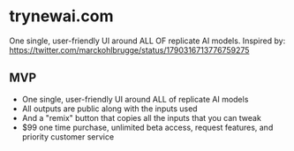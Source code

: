 # trynewai.com
One single, user-friendly UI around ALL OF replicate AI models.
Inspired by: https://twitter.com/marckohlbrugge/status/1790316713776759275

## MVP
- One single, user-friendly UI around ALL of replicate AI models
- All outputs are public along with the inputs used
- And a "remix" button that copies all the inputs that you can tweak
- $99 one time purchase, unlimited beta access, request features, and priority customer service
